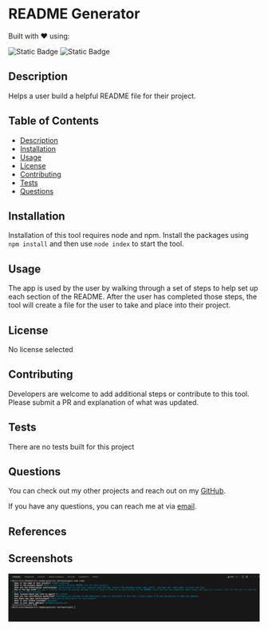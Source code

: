 # README Generator

Built with ❤️ using:

![Static Badge](https://img.shields.io/badge/-Markdown-purple?logo=markdown&logoColor=white&style=flat)
![Static Badge](https://img.shields.io/badge/-Javascript-blue?logo=javascript&logoColor=white&style=flat)

## Description

Helps a user build a helpful README file for their project.

## Table of Contents

- [Description](#description)
- [Installation](#installation)
- [Usage](#usage)
- [License](#license)
- [Contributing](#contributing)
- [Tests](#tests)
- [Questions](#questions)

## Installation

Installation of this tool requires node and npm. Install the packages using `npm install` and then use `node index` to start the tool.

## Usage

The app is used by the user by walking through a set of steps to help set up each section of the README. After the user has completed those steps, the tool will create a file for the user to take and place into their project.

## License

No license selected

## Contributing

Developers are welcome to add additional steps or contribute to this tool. Please submit a PR and explanation of what was updated.

## Tests

There are no tests built for this project

## Questions

You can check out my other projects and reach out on my [GitHub](http://github.com/mgordon82).

If you have any questions, you can reach me at via [email](mailto:misc@mattrgordon.com).

## References

## Screenshots

![Terminal Example](./assets/terminal-example.png)
